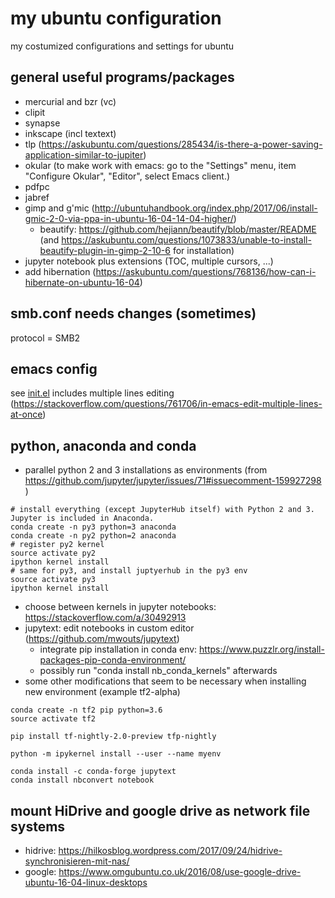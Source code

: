 # my ubuntu configuration
my costumized configurations and settings for ubuntu

## general useful programs/packages
- mercurial and bzr (vc)
- clipit
- synapse
- inkscape (incl textext)
- tlp (https://askubuntu.com/questions/285434/is-there-a-power-saving-application-similar-to-jupiter)
- okular (to make work with emacs: go to the "Settings" menu, item "Configure Okular", "Editor", select Emacs client.)
- pdfpc
- jabref
- gimp and g'mic (http://ubuntuhandbook.org/index.php/2017/06/install-gmic-2-0-via-ppa-in-ubuntu-16-04-14-04-higher/)
  - beautify: https://github.com/hejiann/beautify/blob/master/README (and https://askubuntu.com/questions/1073833/unable-to-install-beautify-plugin-in-gimp-2-10-6 for installation)
- jupyter notebook plus extensions (TOC, multiple cursors, ...)
- add hibernation (https://askubuntu.com/questions/768136/how-can-i-hibernate-on-ubuntu-16-04)

## smb.conf needs changes (sometimes)
protocol = SMB2


## emacs config
see [init.el](https://github.com/t8ch/my-ubuntu/edit/master/init.el)
includes multiple lines editing (https://stackoverflow.com/questions/761706/in-emacs-edit-multiple-lines-at-once)

## python, anaconda and conda
- parallel python 2 and 3 installations as environments (from https://github.com/jupyter/jupyter/issues/71#issuecomment-159927298 )
```
# install everything (except JupyterHub itself) with Python 2 and 3. Jupyter is included in Anaconda.
conda create -n py3 python=3 anaconda
conda create -n py2 python=2 anaconda
# register py2 kernel
source activate py2
ipython kernel install
# same for py3, and install juptyerhub in the py3 env
source activate py3
ipython kernel install
```
- choose between kernels in jupyter notebooks: https://stackoverflow.com/a/30492913
- jupytext: edit notebooks in custom editor (https://github.com/mwouts/jupytext)
  - integrate pip installation in conda env: https://www.puzzlr.org/install-packages-pip-conda-environment/
  - possibly run "conda install nb_conda_kernels" afterwards
- some other modifications that seem to be necessary when installing new environment (example tf2-alpha)
```
conda create -n tf2 pip python=3.6
source activate tf2

pip install tf-nightly-2.0-preview tfp-nightly

python -m ipykernel install --user --name myenv

conda install -c conda-forge jupytext
conda install nbconvert notebook
```

## mount HiDrive and google drive as network file systems
- hidrive: https://hilkosblog.wordpress.com/2017/09/24/hidrive-synchronisieren-mit-nas/
- google: https://www.omgubuntu.co.uk/2016/08/use-google-drive-ubuntu-16-04-linux-desktops
